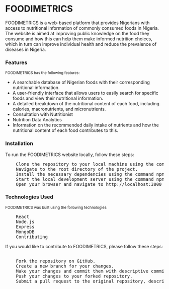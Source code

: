 <h1>FOODIMETRICS</h1>
<p>FOODIMETRICS is a web-based platform that provides Nigerians with access to nutritional information of commonly consumed foods in Nigeria. The website is aimed at improving public knowledge on the food they consume and how this can help them make informed nutrition choices, which in turn can improve individual health and reduce the prevalence of diseases in Nigeria.
</p>

<h3>Features</h3>
<small>FOODIMETRICS has the following features:</small>
<ul>
    <li>A searchable database of Nigerian foods with their corresponding nutritional information.</li>
    <li> A user-friendly interface that allows users to easily search for specific foods and view their nutritional information.</li>
    <li>A detailed breakdown of the nutritional content of each food, including calories, macronutrients, and micronutrients.</li>
    <li>Consultation with Nutritionist</li>
    <li>Nutrition Data Analytics </li>
    <li>Information on the recommended daily intake of nutrients and how the nutritional content of each food contributes to this.</li>
</ul>

<h3>Installation</h3> 
<p>To run the FOODIMETRICS website locally, follow these steps:</p>

<pre>
    Clone the repository to your local machine using the command git clone https://github.com/foodimetrics.
    Navigate to the root directory of the project.
    Install the necessary dependencies using the command npm install.
    Start the local development server using the command npm start.
    Open your browser and navigate to http://localhost:3000 to view the website.
</pre>

<h3>Technologies Used</h3>

<small>FOODIMETRICS was built using the following technologies:</small>

<pre>
    React
    Node.js
    Express
    MongoDB
    Contributing
</pre
<p>If you would like to contribute to FOODIMETRICS, please follow these steps:</p>

<pre> 
    Fork the repository on GitHub.
    Create a new branch for your changes.
    Make your changes and commit them with descriptive commit messages.
    Push your changes to your forked repository.
    Submit a pull request to the original repository, describing your changes in detail.
</pre>
